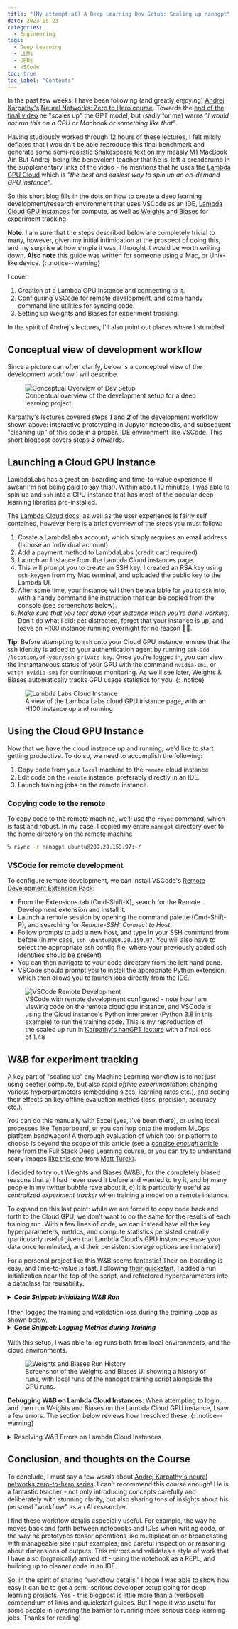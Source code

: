 ```yaml
---
title: "(My attempt at) A Deep Learning Dev Setup: Scaling up nanogpt"
date: 2023-05-23
categories:
  - Engineering
tags:
  - Deep Learning
  - LLMs
  - GPUs
  - VSCode
toc: true
toc_label: "Contents"
---
```


In the past few weeks, I have been following (and greatly enjoying) [Andrej Karpathy's](https://karpathy.ai/) [Neural Networks: Zero to Hero course](https://karpathy.ai/zero-to-hero.html). Towards the [end of the final video](https://www.youtube.com/watch?v=kCc8FmEb1nY&t=6050s) he "scales up" the GPT model, but (sadly for me) warns _"I would not run this on a CPU or Macbook or something like that"_. 

Having studiously worked through 12 hours of these lectures, I felt mildly deflated that I wouldn't be able reproduce this final benchmark and generate some semi-realistic Shakespeare text on my measly M1 MacBook Air. But Andrej, being the benevolent teacher that he is, left a breadcrumb in the supplementary links of the video - he mentions that he uses the [Lambda GPU Cloud](https://lambdalabs.com/service/gpu-cloud) which is _"the best and easiest way to spin up an on-demand GPU instance"_. 

So this short blog fills in the dots on how to create a deep learning development/research environment that uses VSCode as an IDE, [Lambda Cloud GPU instances](https://lambdalabs.com/service/gpu-cloud) for compute, as well as [Weights and Biases](https://wandb.ai/) for experiment tracking. 

**Note**: I am sure that the steps described below are completely trivial to many, however, given my initial intimidation at the prospect of doing this, and my surprise at how simple it was, I thought it would be worth writing down. **Also note** this guide was written for someone using a Mac, or Unix-like device. 
{: .notice--warning}

I cover:
1. Creation of a Lambda GPU Instance and connecting to it. 
2. Configuring VSCode for remote development, and some handy command line utilities for syncing code. 
3. Setting up Weights and Biases for experiment tracking. 

In the spirit of Andrej's lectures, I'll also point out places where I stumbled. 

## Conceptual view of development workflow
Since a picture can often clarify, below is a conceptual view of the development workflow I will describe. 
<figure>
  <img src="{{ site.url }}{{ site.baseurl }}/assets/images/nanogpt-scaled-up/ml_dev_setup.png" alt="Conceptual Overview of Dev Setup">
  <figcaption>Conceptual overview of the development setup for a deep learning project.</figcaption>
</figure>

Karpathy's lectures covered steps ***1*** and ***2*** of the development workflow shown above: interactive prototyping in Jupyter notebooks, and subsequent "cleaning up" of this code in a proper. IDE environment like VSCode. This short blogpost covers steps ***3*** onwards.


## Launching a Cloud GPU Instance
LambdaLabs has a great on-boarding and time-to-value experience (I swear I'm not being paid to say this!). Within about 10 minutes, I was able to spin up and `ssh` into a GPU instance that has most of the popular deep learning libraries pre-installed. 

The [Lambda Cloud docs](https://lambdalabs.com/blog/getting-started-with-lambda-cloud-gpu-instances), as well as the user experience is fairly self contained, however here is a brief overview of the steps you must follow:
1. Create a LambdaLabs account, which simply requires an email address (I chose an Individual account)
2. Add a payment method to LambdaLabs (credit card required)
3. Launch an Instance from the Lambda Cloud instances page. 
4. This will prompt you to create an SSH key. I created an RSA key using `ssh-keygen` from my Mac terminal, and uploaded the public key to the Lambda UI. 
5. After some time, your instance will then be available for you to `ssh` into, with a handy command line instruction that can be copied from the console (see screenshots below). 
6. *Make sure that you tear down your instance when you're done working*. Don't do what I did: get distracted, forget that your instance is up, and leave an H100 instance running overnight for no reason :man_facepalming:.


**Tip**: Before attempting to `ssh` onto your Cloud GPU instance, ensure that the ssh identity is added to your authentication agent by running `ssh-add /location/of-your/ssh-private-key`. Once you're logged in, you can view the instantaneous status of your GPU with the command `nvidia-smi`, or `watch nvidia-smi` for continuous monitoring. As we'll see later, Weights & Biases automatically tracks GPU usage statistics for you. 
{: .notice}

<figure>
  <img src="{{ site.url }}{{ site.baseurl }}/assets/images/nanogpt-scaled-up/lambdalabs_cloud_instance.png" alt="Lambda Labs Cloud Instance" >
  <figcaption>A view of the Lambda Labs cloud GPU instance page, with an H100 instance up and running</figcaption>
</figure>

## Using the Cloud GPU Instance
Now that we have the cloud instance up and running, we'd like to start getting productive. To do so, we need to accomplish the following:
1. Copy code from your `local` machine to the `remote` cloud instance
2. Edit code on the `remote` instance, preferably directly in an IDE. 
3. Launch training jobs on the remote instance. 

### Copying code to the remote
To copy code to the remote machine, we'll use the `rsync` command, which is fast and robust. In my case, I copied my entire `nanogpt` directory over to the home directory on the remote machine
```bash
% rsync -r nanogpt ubuntu@209.20.159.97:~/
```

### VSCode for remote development 
To configure remote development, we can install VSCode's [Remote Development Extension Pack](https://code.visualstudio.com/docs/remote/remote-overview):
- From the Extensions tab (Cmd-Shift-X), search for the Remote Development extension and install it. 
- Launch a remote session by opening the command palette (Cmd-Shift-P), and searching for *Remote-SSH: Connect to Host*. 
- Follow prompts to add a new host, and type in your SSH command from before (in my case, `ssh ubuntu@209.20.159.97`. You will also have to select the appropriate ssh config file, where your previously added ssh identities should be present)
- You can then navigate to your code directory from the left hand pane.  
- VSCode should prompt you to install the appropriate Python extension, which then allows you to launch jobs directly from the IDE. 

<figure>
  <img src="{{ site.url }}{{ site.baseurl }}/assets/images/nanogpt-scaled-up/vscode_remote_dev.png" alt="VSCode Remote Development" >
  <figcaption>VSCode with remote development configured - note how I am viewing code on the remote cloud gpu instance, and VSCode is using the Cloud instance's Python interpreter (Python 3.8 in this example) to run the training code. This is my reproduction of the scaled up run in <a href="https://youtu.be/kCc8FmEb1nY?t=6028">Karpathy's nanGPT lecture</a> with a final loss of 1.48</figcaption>
</figure>


## W&B for experiment tracking
A key part of "scaling up" any Machine Learning workflow is to not just using beefier compute, but also rapid *offline experimentation*: changing various hyperparameters (embedding sizes, learning rates etc.), and seeing their effects on key offline evaluation metrics (loss, precision, accuracy etc.). 

You can do this manually with Excel (yes, I've been there), or using local processes like Tensorboard, or you can hop onto the modern MLOps platform bandwagon! A thorough evaluation of which tool or platform to choose is beyond the scope of this article (see a [concise *enough* article](https://fullstackdeeplearning.com/course/2022/lecture-2-development-infrastructure-and-tooling/#7-experiment-and-model-management) here from the Full Stack Deep Learning course, or you can try to understand scary images [like this one](http://mattturck.com/wp-content/uploads/2021/12/2021-MAD-Landscape-v3.pdf) from [Matt Turck](https://mattturck.com/data2021/)). 

I decided to try out Weights and Biases (W&B), for the completely biased reasons that a) I had never used it before and wanted to try it, and b) many people in my twitter bubble rave about it, c) it is particularly useful as *centralized experiment tracker* when training a model on a remote instance. 

To expand on this last point: while we are forced to copy code back and forth to the Cloud GPU, we don't want to do the same for the results of each training run. With a few lines of code, we can instead have all the key hyperparameters, metrics, and compute statistics persisted centrally (particularly useful given that Lambda Cloud's GPU instances erase your data once terminated, and their persistent storage options are immature)


For a personal project like this W&B seems fantastic! Their on-boarding is easy, and time-to-value is fast. Following [their quickstart](https://docs.wandb.ai/quickstart), I added a run initialization near the top of the script, and refactored hyperparameters into a dataclass for reusability. 

<details markdown=1><summary markdown="span"><b><em>Code Snippet: Initializing W&B Run</em></b></summary>

```python
# Hyperparameters as a dataclass for convenience
@dataclass
class NanoGPTConfig:
    batch_size: int = 64
    block_size: int = 256
    max_iters: int = 5000
    eval_interval: int = 500
    learning_rate: int = 3e-4
    device: str = 'cuda' if torch.cuda.is_available() else 'cpu'
    eval_iters: int = 200
    n_embd: int = 384
    num_heads: int = 6
    n_layer: int = 6
    dropout: float = 0.2


# Initialize the run
params = NanoGPTConfig()

# Start a new wandb in the nanogpt project run to track this script
wandb.init(
  # set the wandb project where this run will be logged
  project="nanogpt",

  # track hyperparameters and run metadata
  config=asdict(params)
)
```
</details>

<br>
I then logged the training and validation loss during the training Loop as shown below. 


<details markdown=1><summary markdown="span"><b><em>Code Snippet: Logging Metrics during Training</em></b></summary>

```python
# The training loop:
for iter in range(params.max_iters):
    # every once in a while evaluate the loss on the train and val sets
    if iter % params.eval_interval == 0 or iter == params.max_iters - 1:
        losses = estimate_loss()
        eval_dict = {"step": iter, "train_loss": losses['train'], "val_loss": losses['val']}
        wandb.log(eval_dict) # Log to W&B
        print(eval_dict)

    # sample a batch of data
    xb, yb = get_batch('train')
    # evaluate the loss
    logits, loss = model(xb, yb)
    # optimization step
    optimizer.zero_grad(set_to_none=True)
    loss.backward()
    optimizer.step()
```
</details>
<br>
With this setup, I was able to log runs both from local environments, and the cloud environments. 

<figure>
  <img src="{{ site.url }}{{ site.baseurl }}/assets/images/nanogpt-scaled-up/wandb_run_history.png" alt="Weights and Biases Run History" >
  <figcaption>Screenshot of the Weights and Biases UI showing a history of runs, with local runs of the nanogpt training script alongside the GPU runs.</figcaption>
</figure>

**Debugging W&B on Lambda Cloud Instances**: When attempting to login, and then run Weights and Biases on the Lambda Cloud GPU instance, I saw a few errors. The section below reviews how I resolved these:
{: .notice--warning}

<details markdown=1><summary markdown="span">Resolving W&B Errors on Lambda Cloud Instances</summary>

When first attempting to login to W&B from the cloud instance, I saw an error as follows:

```bash
ubuntu@209-20-159-97:~/nanogpt$ wandb login
Traceback (most recent call last):
  File "/home/ubuntu/.local/bin/wandb", line 5, in <module>
    from wandb.cli.cli import cli
  File "/home/ubuntu/.local/lib/python3.8/site-packages/wandb/cli/cli.py", line 927, in <module>
    def launch_sweep(
  File "/usr/lib/python3/dist-packages/click/core.py", line 1234, in decorator
    cmd = command(*args, **kwargs)(f)
  File "/usr/lib/python3/dist-packages/click/decorators.py", line 115, in decorator
    cmd = _make_command(f, name, attrs, cls)
  File "/usr/lib/python3/dist-packages/click/decorators.py", line 88, in _make_command
    return cls(name=name or f.__name__.lower().replace('_', '-'),
TypeError: __init__() got an unexpected keyword argument 'no_args_is_help'
```

This turned out to be an issue with the "click" library used by W&B, and required an upgrade to the latest click version: `pip install --upgrade click`. 

Next, when trying to run the training script, I received some cryptic errors about transport failing:

```bash
wandb: ERROR Internal wandb error: file data was not synced
Problem at: /home/ubuntu/nanogpt/v2.py 29 <module>
...
wandb: ERROR transport failed
```
These turned out to [require a protobuf downgrade](https://github.com/wandb/wandb/issues/5001): running ` pip install protobuf==3.20.0` worked. 



</details>

## Conclusion, and thoughts on the Course
To conclude, I must say a few words about [Andrej Karpathy's neural networks zero-to-hero series](https://karpathy.ai/zero-to-hero.html). I can't recommend this course enough! He is a fantastic teacher - not only introducing concepts carefully and deliberately with stunning clarity, but also sharing tons of insights about his personal "workflow" as an AI researcher. 

I find these workflow details especially useful. For example, the way he moves back and forth between notebooks and IDEs when writing code, or the way he prototypes tensor operations like multiplication or broadcasting with manageable size input examples, and careful inspection or reasoning about dimensions of outputs. This mirrors and validates a style of work that I have also (organically) arrived at - using the notebook as a REPL, and building up to cleaner code in an IDE. 

So, in the spirit of sharing "workflow details," I hope I was able to show how easy it can be to get a semi-serious developer setup going for deep learning projects. Yes - this blogpost is little more than a (verbose!) compendium of links and quickstart guides. But I hope it was useful for some people in lowering the barrier to running more serious deep learning jobs. Thanks for reading!
